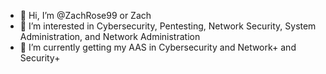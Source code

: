 - 👋 Hi, I’m @ZachRose99 or Zach
- 👀 I’m interested in Cybersecurity, Pentesting, Network Security, System Administration, and Network Administration
- 🌱 I’m currently getting my AAS in Cybersecurity and Network+ and Security+

